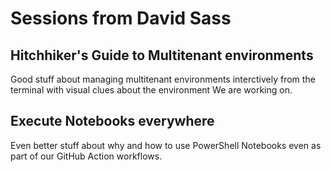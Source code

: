 # Sessions from David Sass

## Hitchhiker's Guide to Multitenant environments

Good stuff about managing multitenant environments interctively from the terminal with visual clues about the environment We are working on.

## Execute Notebooks everywhere

Even better stuff about why and how to use PowerShell Notebooks even as part of our GitHub Action workflows.
